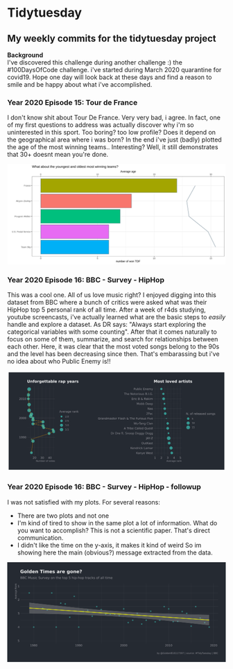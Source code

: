 # Tidytuesday
## My weekly commits for the tidytuesday project

__Background__  
I've discovered this challenge during another challenge :) the #100DaysOfCode challenge. i've started during March 2020 quarantine for covid19. Hope one day will look back at these days and find a reason to smile and be happy about what i've accomplished.

### Year 2020 Episode 15: Tour de France
I don't know shit about Tour De France. Very very bad, i agree. In fact, one of my first questions to address was actually discover why i'm so uninterested in this sport. Too boring? too low profile? Does it depend on the geographical area where i was born? In the end i've just (badly) plotted the age of the most winning teams.. Interesting? Well, it still demonstrates that 30+ doesnt mean you're done.

![Tour de France](plots/2020_15/15_2020_tdf_winners.png)

### Year 2020 Episode 16: BBC - Survey - HipHop
This was a cool one. All of us love music right? I enjoyed digging into this dataset from BBC where a bunch of critics were asked what was their HipHop top 5 personal rank of all time. After a week of r4ds studying, youtube screencasts, i've actually learned what are the basic steps to *easily* handle and explore a dataset. As DR says: "Always start exploring the categorical variables with some counting". After that it comes naturally to focus on some of them, summarize, and search for relationships between each other. Here, it was clear that the most voted songs belong to the 90s and the level has been decreasing since then. That's embarassing but i've no idea about who Public Enemy is!! 

![BBC - Survey - HipHop](plots/2020_16/16_2020_HiphopBBC.png)

### Year 2020 Episode 16: BBC - Survey - HipHop - followup
I was not satisfied with my plots. For several reasons:  
* There are two plots and not one
* I'm kind of tired to show in the same plot a lot of information. What do you want to accomplish? This is not a scientific paper. That's direct communication.
* I didn't like the time on the y-axis, it makes it kind of weird
So im showing here the main (obvious?) message extracted from the data.

![BBC - Survey - HipHop - followup](plots/2020_16/16_2020_HiphopBBC_followup.png)